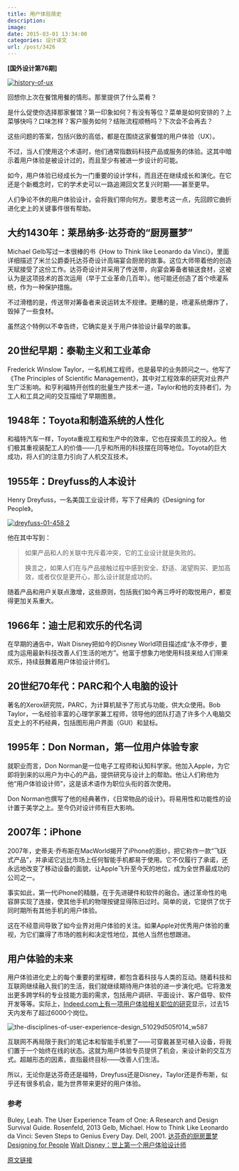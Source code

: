 ```yaml
---
title: 用户体验简史
description: 
image: 
date: 2015-03-01 13:34:00
categories: 设计译文
url: /post/3426
---
```


**[国外设计第76期]**

[![history-of-ux](http://blog.invisionapp.com/wp-content/uploads/2015/02/history-of-ux.jpg)](http://blog.invisionapp.com/wp-content/uploads/2015/02/history-of-ux.jpg "A brief history of user experience ")

回想你上次在餐馆用餐的情形。那里提供了什么菜肴？

是什么促使你选择那家餐馆？第一印象如何？有没有等位？菜单是如何安排的？上菜够快吗？口味怎样？客户服务如何？结账流程顺畅吗？下次会不会再去？

这些问题的答案，包括兴致的高低，都是在围绕这家餐馆的用户体验（UX）。

不过，当人们使用这个术语时，他们通常指数码科技产品或服务的体验。这其中暗示着用户体验是被设计过的，而且至少有被进一步设计的可能。

如今，用户体验已经成长为一门重要的设计学科，而且还在继续成长和演化。在它还是个新概念时，它的学术史可以一路追溯回文艺复兴时期——甚至更早。

人们争论不休的用户体验设计，会将我们带向何方。要思考这一点，先回顾它曲折进化史上的关键事件很有帮助。

## 大约1430年：莱昂纳多·达芬奇的“厨房噩梦”

Michael Gelb写过一本很棒的书《How to Think like Leonardo da Vinci》，里面详细描述了米兰公爵委托达芬奇设计高端宴会厨房的故事。这位大师带着他的创造天赋接受了这份工作。达芬奇设计并采用了传送带，向宴会筹备者输送食材，这被认为是这项技术的首次运用（早于工业革命几百年）。他可能还创造了首个喷灌系统，作为一种保护措施。

不过滑稽的是，传送带对筹备者来说运转太不规律。更糟的是，喷灌系统爆炸了，毁掉了一些食材。

虽然这个特例以不幸告终，它确实是关于用户体验设计最早的故事。

## 20世纪早期：泰勒主义和工业革命

Frederick Winslow Taylor，一名机械工程师，也是最早的业务顾问之一。他写了《The Principles of Scientific Management》，其中对工程效率的研究对业界产生广泛影响。和亨利福特开创性的批量生产技术一道，Taylor和他的支持者们，为工人和工具之间的交互描绘了早期图景。

## 1948年：Toyota和制造系统的人性化

和福特汽车一样，Toyota重视工程和生产中的效率，它也在探索员工的投入。他们极其重视装配工人的价值——几乎和所用的科技摆在同等地位。Toyota的巨大成功，将人们的注意力引向了人机交互技术。

## 1955年：Dreyfuss的人本设计

Henry Dreyfuss，一名美国工业设计师，写下了经典的《Designing for People》。

[![dreyfuss-01-458 2](http://blog.invisionapp.com/wp-content/uploads/2015/02/dreyfuss-01-458-2.jpg)](http://blog.invisionapp.com/wp-content/uploads/2015/02/dreyfuss-01-458-2.jpg "A brief history of user experience ")

他在其中写到：

> 如果产品和人的关联中充斥着冲突，它的工业设计就是失败的。
> 
> 换言之，如果人们在与产品接触过程中感到安全、舒适、渴望购买、更加高效，或者仅仅是更开心，那么设计就是成功的。

随着产品和用户关联点激增，这些原则，包括我们如今再三呼吁的取悦用户，都变得更加关系重大。

## 1966年：迪士尼和欢乐的代名词

在早期的通告中，Walt Disney把如今的Disney World项目描述成“永不停步，要成为运用最新科技改善人们生活的地方”。他富于想象力地使用科技来给人们带来欢乐，持续鼓舞着用户体验设计师们。

## 20世纪70年代：PARC和个人电脑的设计

著名的Xerox研究院，PARC，为计算机赋予了形式与功能，供大众使用。Bob Taylor，一名经验丰富的心理学家兼工程师，领导他的团队打造了许多个人电脑交互史上的不朽经典，包括图形用户界面（GUI）和鼠标。

## 1995年：Don Norman，第一位用户体验专家

就职业而言，Don Norman是一位电子工程师和认知科学家。他加入Apple，为它即将到来的以用户为中心的产品，提供研究与设计上的帮助。他让人们称他为他“用户体验设计师”，这是该术语作为职位头衔的首次使用。

Don Norman也撰写了他的经典著作，《日常物品的设计》。将易用性和功能性的设计置于美学之上。至今仍对设计师有巨大影响。

## 2007年：iPhone

2007年，史蒂夫·乔布斯在MacWorld揭开了iPhone的面纱，把它称作一款“飞跃式产品”，并承诺它远比市场上任何智能手机都易于使用。它不仅履行了承诺，还永远地改变了移动设备的面貌，让Apple飞升至今天的地位，成为全世界最成功的公司之一。

事实如此，第一代iPhone的精髓，在于先进硬件和软件的融合。通过革命性的电容屏实现了连接，使其他手机的物理按键显得陈旧过时。简单的说，它提供了优于同时期所有其他手机的用户体验。

这在不经意间导致了如今业界对用户体验的关注。如果Apple对优秀用户体验的重视，为它们赢得了市场的胜利和决定性地位，其他人当然也想跟进。

## 用户体验的未来

用户体验进化史上的每个重要的里程碑，都包含着科技与人类的互动。随着科技和互联网继续融入我们的生活，我们就继续期待用户体验的进一步演化吧。它将激发出更多跨学科的专业技能方面的需求，包括用户调研、平面设计、客户倡导、软件开发等等。实际上，[Indeed.com上有一项用户体验相关职位的研究](http://www.indeed.com/jobs?q=%22user+experience%22&l=United+States&radius=0&sort=date&limit=50&fromage=15)显示，过去15天内发布了超过6000个岗位。

![the-disciplines-of-user-experience-design_51029d505f014_w587](https://cdn.victor42.work/posts/2015-03/03-01/1.jpg)

互联网不再局限于我们的笔记本和智能手机里了——可穿戴甚至可植入设备，将我们置于一个始终在线的状态。这就为用户体验专员提供了机会，来设计新的交互方式。超越形态的因素，直指最终目标——改善人们生活。

所以，无论你是达芬奇还是福特，Dreyfuss还是Disney，Taylor还是乔布斯，似乎还有很多机会，能为世界带来更好的用户体验。

### 参考

Buley, Leah. The User Experience Team of One: A Research and Design Survival Guide. Rosenfeld, 2013
Gelb, Michael. How to Think Like Leonardo da Vinci: Seven Steps to Genius Every Day. Dell, 2001.
[达芬奇的厨房噩梦](http://boxesandarrows.com/leonardos-kitchen-nightmare/)
[Designing for People](http://www.designersreviewofbooks.com/2009/05/designing-for-people/)
[Walt Disney：世上第一个用户体验设计师](http://uxmag.com/articles/walt-disney-the-worlds-first-ux-designer)

[原文链接](http://blog.invisionapp.com/a-brief-history-of-user-experience/)